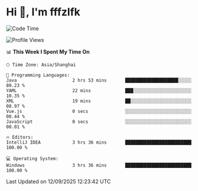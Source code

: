 # Hi 👋, I'm fffzlfk

<!--START_SECTION:waka-->
![Code Time](http://img.shields.io/badge/Code%20Time-1%2C376%20hrs%203%20mins-blue)

![Profile Views](http://img.shields.io/badge/Profile%20Views-0-blue)

📊 **This Week I Spent My Time On** 

```text
🕑︎ Time Zone: Asia/Shanghai

💬 Programming Languages: 
Java                     2 hrs 53 mins       ████████████████████░░░░░   80.23 % 
YAML                     22 mins             ███░░░░░░░░░░░░░░░░░░░░░░   10.35 % 
XML                      19 mins             ██░░░░░░░░░░░░░░░░░░░░░░░   08.97 % 
Vue.js                   0 secs              ░░░░░░░░░░░░░░░░░░░░░░░░░   00.44 % 
JavaScript               0 secs              ░░░░░░░░░░░░░░░░░░░░░░░░░   00.01 % 

🔥 Editors: 
IntelliJ IDEA            3 hrs 36 mins       █████████████████████████   100.00 % 

💻 Operating System: 
Windows                  3 hrs 36 mins       █████████████████████████   100.00 % 
```


 Last Updated on 12/09/2025 12:23:42 UTC
<!--END_SECTION:waka-->
